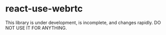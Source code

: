 # react-use-webrtc

This library is under development, is incomplete, and changes rapidly. DO NOT USE IT FOR ANYTHING.
